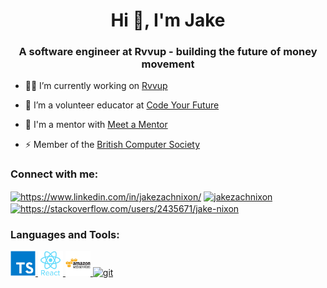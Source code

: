 <h1 align="center">Hi 👋, I'm Jake</h1>
<h3 align="center">A software engineer at Rvvup - building the future of money movement</h3>

- 👨‍💻 I’m currently working on [Rvvup](https://www.rvvup.com/)

- 🏫 I’m a volunteer educator at [Code Your Future](https://codeyourfuture.io/)

- 💬 I'm a mentor with [Meet a Mentor](https://meetamentor.co.uk/)

- ⚡ Member of the [British Computer Society](https://www.bcs.org/)

<h3 align="left">Connect with me:</h3>
<p align="left">
<a href="https://linkedin.com/in/https://www.linkedin.com/in/jakezachnixon/" target="blank"><img align="center" src="https://raw.githubusercontent.com/rahuldkjain/github-profile-readme-generator/master/src/images/icons/Social/linked-in-alt.svg" alt="https://www.linkedin.com/in/jakezachnixon/" height="30" width="40" /></a>
<a href="https://twitter.com/jakezachnixon" target="blank"><img align="center" src="https://raw.githubusercontent.com/rahuldkjain/github-profile-readme-generator/master/src/images/icons/Social/twitter.svg" alt="jakezachnixon" height="30" width="40" /></a>
<a href="https://stackoverflow.com/users/https://stackoverflow.com/users/2435671/jake-nixon" target="blank"><img align="center" src="https://raw.githubusercontent.com/rahuldkjain/github-profile-readme-generator/master/src/images/icons/Social/stack-overflow.svg" alt="https://stackoverflow.com/users/2435671/jake-nixon" height="30" width="40" /></a>
</p>

<h3 align="left">Languages and Tools:</h3>
<p align="left"> 
<a href="https://www.typescriptlang.org/" target="_blank"> <img src="https://raw.githubusercontent.com/devicons/devicon/master/icons/typescript/typescript-original.svg" alt="typescript" width="40" height="40"/> </a>
<a href="https://reactjs.org/" target="_blank"> <img src="https://raw.githubusercontent.com/devicons/devicon/master/icons/react/react-original-wordmark.svg" alt="react" width="40" height="40"/> </a> 
<a href="https://aws.amazon.com" target="_blank"> <img src="https://raw.githubusercontent.com/devicons/devicon/master/icons/amazonwebservices/amazonwebservices-original-wordmark.svg" alt="aws" width="40" height="40"/> </a> 
<a href="https://git-scm.com/" target="_blank"> <img src="https://www.vectorlogo.zone/logos/git-scm/git-scm-icon.svg" alt="git" width="40" height="40"/> </a> 
</p>
